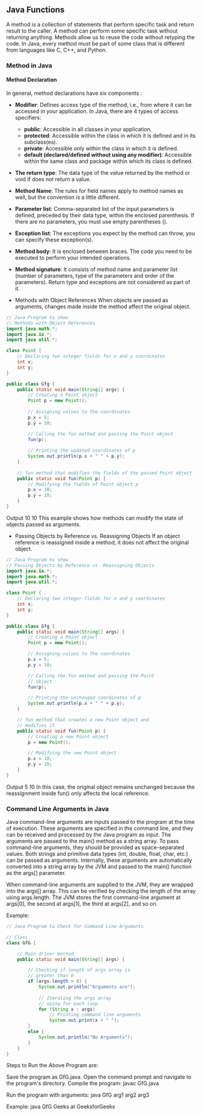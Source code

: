 ## Java Functions

A method is a collection of statements that perform specific task and return result to the caller. A method can perform some specific task without returning anything. Methods allow us to reuse the code without retyping the code. In Java, every method must be part of some class that is different from languages like C, C++, and Python. 

### Method in Java
#### Method Declaration

In general, method declarations have six components :

- **Modifier**: Defines access type of the method, i.e., from where it can be accessed in your application. In Java, there are 4 types of access specifiers:
  - **public**: Accessible in all classes in your application.
  - **protected**: Accessible within the class in which it is defined and in its subclass(es).
  - **private**: Accessible only within the class in which it is defined.
  - **default (declared/defined without using any modifier)**: Accessible within the same class and package within which its class is defined.


- **The return type**: The data type of the value returned by the method or void if does not return a value.
- **Method Name**: The rules for field names apply to method names as well, but the convention is a little different.
- **Parameter list**: Comma-separated list of the input parameters is defined, preceded by their data type, within the enclosed parenthesis. If there are no parameters, you must use empty parentheses ().
- **Exception list**: The exceptions you expect by the method can throw, you can specify these exception(s).
- **Method body**: It is enclosed between braces. The code you need to be executed to perform your intended operations.
- **Method signature**: It consists of method name and parameter list (number of parameters, type of the parameters and order of the parameters). Return type and exceptions are not considered as part of it.


- Methods with Object References
When objects are passed as arguments, changes made inside the method affect the original object.

```java
// Java Program to show
// Methods with Object References
import java.math.*;
import java.io.*;
import java.util.*;

class Point {
    // Declaring two integer fields for x and y coordinates
    int x;
    int y;
}

public class Gfg { 
    public static void main(String[] args) { 
        // Creating a Point object
        Point p = new Point();
        
        // Assigning values to the coordinates
        p.x = 5; 
        p.y = 10;

        // Calling the fun method and passing the Point object
        fun(p);
        
        // Printing the updated coordinates of p
        System.out.println(p.x + " " + p.y);
    } 
    
    // fun method that modifies the fields of the passed Point object
    public static void fun(Point p) {
        // Modifying the fields of Point object p
        p.x = 10; 
        p.y = 10;
    }
}

```
Output
10 10
This example shows how methods can modify the state of objects passed as arguments.

- Passing Objects by Reference vs. Reassigning Objects
If an object reference is reassigned inside a method, it does not affect the original object.

```java
// Java Program to show
// Passing Objects by Reference vs. Reassigning Objects
import java.io.*;
import java.math.*;
import java.util.*;

class Point {
    // Declaring two integer fields for x and y coordinates
    int x;
    int y;
}

public class Gfg {
    public static void main(String[] args) {
        // Creating a Point object
        Point p = new Point();

        // Assigning values to the coordinates
        p.x = 5;
        p.y = 10;

        // Calling the fun method and passing the Point
        // object
        fun(p);

        // Printing the unchanged coordinates of p
        System.out.println(p.x + " " + p.y);
    }

    // fun method that creates a new Point object and
    // modifies it
    public static void fun(Point p) {
        // Creating a new Point object
        p = new Point();

        // Modifying the new Point object
        p.x = 10;
        p.y = 10;
    }
}
```
Output
5 10
In this case, the original object remains unchanged because the reassignment inside fun() only affects the local reference.

### Command Line Arguments in Java

Java command-line arguments are inputs passed to the program at the time of execution. These arguments are specified in the command line, and they can be received and processed by the Java program as input. The arguments are passed to the main() method as a string array.
To pass command-line arguments, they should be provided as space-separated values. Both strings and primitive data types (int, double, float, char, etc.) can be passed as arguments. Internally, these arguments are automatically converted into a string array by the JVM and passed to the main() function as the args[] parameter.

When command-line arguments are supplied to the JVM, they are wrapped into the args[] array. This can be verified by checking the length of the array using args.length. The JVM stores the first command-line argument at args[0], the second at args[1], the third at args[2], and so on.

Example:

```java
// Java Program to Check for Command Line Arguments

// Class
class GfG {

    // Main driver method
    public static void main(String[] args) {

        // Checking if length of args array is
        // greater than 0
        if (args.length > 0) {
            System.out.println("Arguments are");
          
            // Iterating the args array
            // using for each loop
            for (String x : args)
                // Printing command line arguments
                System.out.print(x + " ");
        }
        else {
            System.out.println("No Arguments");
        }
    }
}
```
Steps to Run the Above Program are:

Save the program as GfG.java.
Open the command prompt and navigate to the program's directory.
Compile the program:
javac GfG.java

Run the program with arguments:
java GfG arg1 arg2 arg3

Example:
java GfG Geeks at GeeksforGeeks